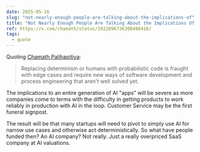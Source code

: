 ```yaml
---
date: 2025-05-16
slug: "not-nearly-enough-people-are-talking-about-the-implications-of"
title: "Not Nearly Enough People Are Talking About the Implications Of Klarna rolling back some of their AI bets."
ref: https://x.com/chamath/status/1922096736308490416/
tags:
  - quote
---
```


Quoting [Chamath Palihapitiya](https://x.com/chamath/status/1922096736308490416/):

> Replacing determinism or humans with probabilistic code is fraught with edge cases and require new ways of software development and process engineering that aren&#39;t well solved yet.

The implications to an entire generation of AI &#34;apps&#34; will be severe as more companies come to terms with the difficulty in getting products to work reliably in production with AI in the loop. Customer Service may be the first funeral signpost.

The result will be that many startups will need to pivot to simply use AI for narrow use cases and otherwise act deterministically. So what have people funded then? An AI company? Not really. Just a really overpriced SaaS company at AI valuations.

